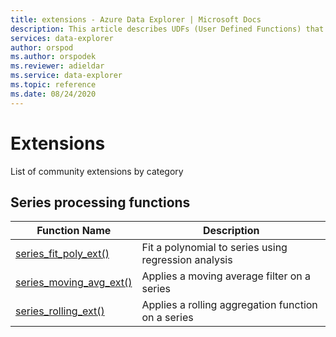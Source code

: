 ```yaml
---
title: extensions - Azure Data Explorer | Microsoft Docs
description: This article describes UDFs (User Defined Functions) that extend Azure Data Explorer capabilities.
services: data-explorer
author: orspod
ms.author: orspodek
ms.reviewer: adieldar
ms.service: data-explorer
ms.topic: reference
ms.date: 08/24/2020
---
```

# Extensions

List of community extensions by category

## Series processing functions

|Function Name     |Description                                          |
|-------------------------|--------------------------------------------------------|
|[series_fit_poly_ext()](series-fit-poly-ext.md)|Fit a polynomial to series using regression analysis|
|[series_moving_avg_ext()](series-moving-avg-ext.md)|Applies a moving average filter on a series|
|[series_rolling_ext()](series-rolling-ext.md)|Applies a rolling aggregation function on a series|